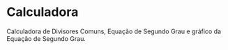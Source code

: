 # Calculadora
Calculadora de Divisores Comuns, Equação de Segundo Grau e gráfico da Equação de Segundo Grau.
